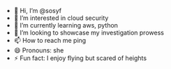 - 👋 Hi, I’m @sosyf
- 👀 I’m interested in cloud security
- 🌱 I’m currently learning aws, python
- 💞️ I’m looking to showcase my investigation prowess
- 📫 How to reach me ping
- 😄 Pronouns: she
- ⚡ Fun fact: I enjoy flying but scared of heights

<!---
sosyf/sosyf is a ✨ special ✨ repository because its `README.md` (this file) appears on your GitHub profile.
You can click the Preview link to take a look at your changes.
--->
